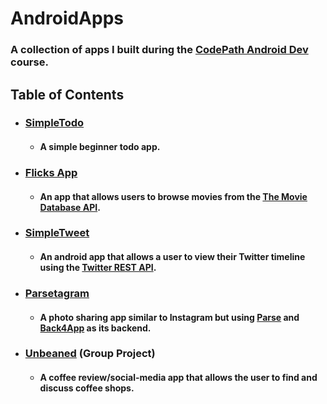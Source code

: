 # AndroidApps

### A collection of apps I built during the [CodePath Android Dev](https://codepath.org/classes) course.

## Table of Contents

- ### [SimpleTodo](/SimpleTodo)
  - #### A simple beginner todo app.

- ### [Flicks App](/Flicks_App)
  - #### An app that allows users to browse movies from the [The Movie Database API](https://developers.themoviedb.org/3/getting-started/introduction).

- ### [SimpleTweet](/SimpleTweet)
  - #### An android app that allows a user to view their Twitter timeline using the [Twitter REST API](https://dev.twitter.com/rest/public).

- ### [Parsetagram](Parsetagram)
  - #### A photo sharing app similar to Instagram but using [Parse](https://parseplatform.org/) and [Back4App](https://www.back4app.com/) as its backend.

- ### [Unbeaned](https://github.com/CodePathUnbeaned/Unbeaned) (Group Project)
  - ####  A coffee review/social-media app that allows the user to find and discuss coffee shops.
